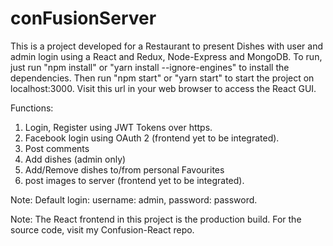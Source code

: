 # conFusionServer

This is a project developed for a Restaurant to present Dishes with user and admin login  using a React and Redux, Node-Express and MongoDB. To run, just run "npm install" or "yarn install --ignore-engines" to install the dependencies. Then run "npm start" or
"yarn start" to start the project on localhost:3000. Visit this url in your web browser to access the React GUI.

Functions:
1. Login, Register using JWT Tokens over https.
2. Facebook login using OAuth 2 (frontend yet to be integrated).
3. Post comments
4. Add dishes (admin only)
5. Add/Remove dishes to/from personal Favourites
6. post images to server (frontend yet to be integrated).

Note: Default login: username: admin, password: password.

Note: The React frontend in this project is the production build. For the source code, visit my Confusion-React repo.
